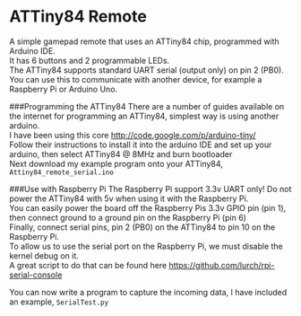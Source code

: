ATTiny84 Remote
================

A simple gamepad remote that uses an ATTiny84 chip, programmed with Arduino IDE.   
It has 6 buttons and 2 programmable LEDs.  
The ATTiny84 supports standard UART serial (output only) on pin 2 (PB0). You can use this to communicate with another device, for example a Raspberry Pi or Arduino Uno.   

###Programming the ATTiny84
There are a number of guides available on the internet for programming an ATTiny84, simplest way is using another arduino.   
I have been using this core http://code.google.com/p/arduino-tiny/   
Follow their instructions to install it into the arduino IDE and set up your arduino, then select ATTiny84 @ 8MHz and burn bootloader   
Next download my example program onto your ATTiny84, ```Attiny84_remote_serial.ino```   



###Use with Raspberry Pi
The Raspberry Pi support 3.3v UART only! Do not power the ATTiny84 with 5v when using it with the Raspberry Pi.   
You can easily power the board off the Raspberry Pis 3.3v GPIO pin (pin 1), then connect ground to a ground pin on the Raspberry Pi (pin 6)   
Finally, connect serial pins, pin 2 (PB0) on the ATTiny84 to pin 10 on the Raspberry Pi.   
To allow us to use the serial port on the Raspberry Pi, we must disable the kernel debug on it.   
A great script to do that can be found here https://github.com/lurch/rpi-serial-console   
   
You can now write a program to capture the incoming data, I have included an example, ```SerialTest.py```   
